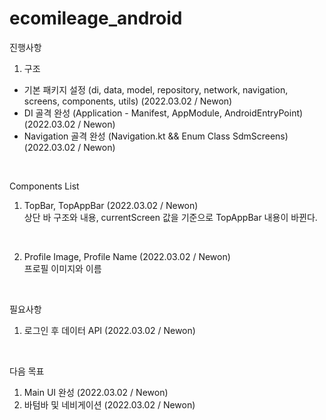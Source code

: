# ecomileage_android

진행사항

1. 구조
- 기본 패키지 설정 (di, data, model, repository, network, navigation, screens, components, utils) (2022.03.02 / Newon)
- DI 골격 완성 (Application - Manifest, AppModule, AndroidEntryPoint) (2022.03.02 / Newon)
- Navigation 골격 완성 (Navigation.kt && Enum Class SdmScreens) (2022.03.02 / Newon)
  
<br/>

Components List
1. TopBar, TopAppBar (2022.03.02 / Newon)  
상단 바 구조와 내용, currentScreen 값을 기준으로 TopAppBar 내용이 바뀐다.
  
<br/>
  
2. Profile Image, Profile Name (2022.03.02 / Newon)  
프로필 이미지와 이름
  
<br/>
  
필요사항  
1. 로그인 후 데이터 API (2022.03.02 / Newon)
   
<br/>
  
다음 목표
1. Main UI 완성 (2022.03.02 / Newon)  
2. 바텀바 및 네비게이션 (2022.03.02 / Newon)  
